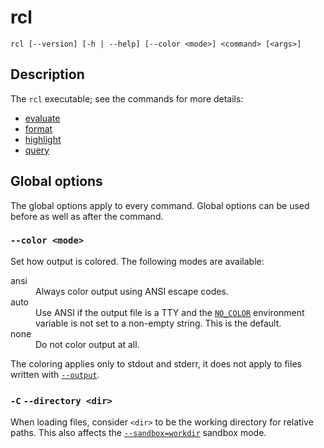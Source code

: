 # rcl

    rcl [--version] [-h | --help] [--color <mode>] <command> [<args>]

## Description

The `rcl` executable; see the commands for more details:

 * [evaluate](rcl_evaluate.md)
 * [format](rcl_format.md)
 * [highlight](rcl_highlight.md)
 * [query](rcl_query.md)

## Global options

The global options apply to every command. Global options can be used before as
well as after the command.

### `--color <mode>`

Set how output is colored. The following modes are available:

<dl>
  <dt>ansi</dt>
  <dd>Always color output using <abbr>ANSI</abbr> escape codes.</dd>
  <dt>auto</dt>
  <dd>Use <abbr>ANSI</abbr> if the output file is a <abbr>TTY</abbr> and the
  <a href="https://no-color.org/"><code>NO_COLOR</code></a> environment variable
  is not set to a non-empty string. This is the default.</dd>
  <dt>none</dt>
  <dd>Do not color output at all.</dd>
</dl>

The coloring applies only to stdout and stderr, it does not apply to files
written with [`--output`][eval-output].

[eval-output]: rcl_evaluate.md#-o-output-outfile

### `-C` `--directory <dir>`

When loading files, consider `<dir>` to be the working directory for relative
paths. This also affects the [`--sandbox=workdir`](rcl_evaluate.md#-sandbox-mode)
sandbox mode.
